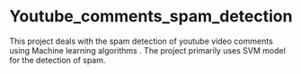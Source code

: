 # Youtube_comments_spam_detection
This project deals with the spam detection of youtube video comments using Machine learning algorithms . The project primarily uses SVM model for the detection of spam.
